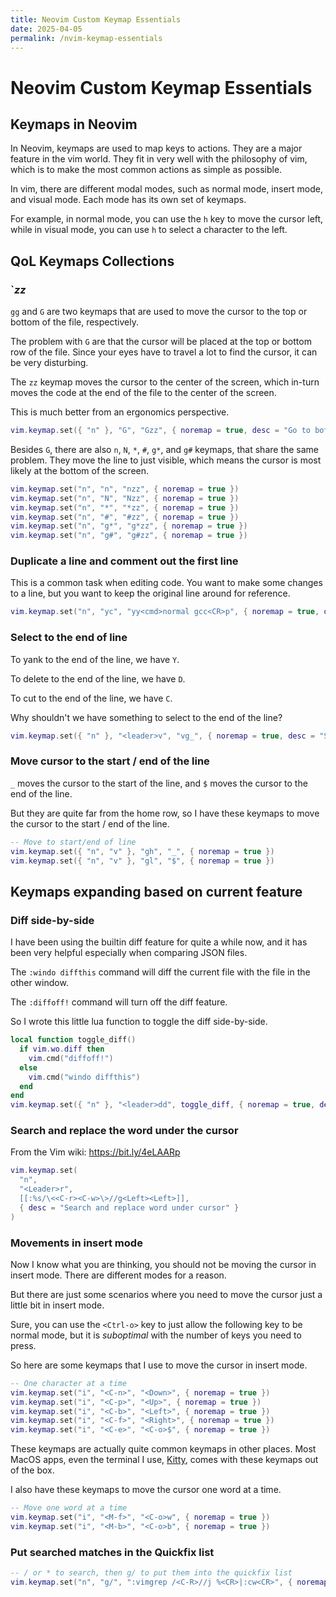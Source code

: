 ```yaml
---
title: Neovim Custom Keymap Essentials
date: 2025-04-05
permalink: /nvim-keymap-essentials
---
```


# Neovim Custom Keymap Essentials

## Keymaps in Neovim

In Neovim, keymaps are used to map keys to actions. They are a major feature in the vim world. They fit in very well with the philosophy of vim, which is to make the most common actions as simple as possible.

In vim, there are different modal modes, such as normal mode, insert mode, and visual mode. Each mode has its own set of keymaps.

For example, in normal mode, you can use the `h` key to move the cursor left, while in visual mode, you can use `h` to select a character to the left.

## QoL Keymaps Collections

### `*zz*

`gg` and `G` are two keymaps that are used to move the cursor to the top or bottom of the file, respectively.

The problem with `G` are that the cursor will be placed at the top or bottom row of the file. Since your eyes have to travel a lot to find the cursor, it can be very disturbing.

The `zz` keymap moves the cursor to the center of the screen, which in-turn moves the code at the end of the file to the center of the screen.

This is much better from an ergonomics perspective.

``` lua
vim.keymap.set({ "n" }, "G", "Gzz", { noremap = true, desc = "Go to bottom" })
```

Besides `G`, there are also `n`, `N`, `*`, `#`, `g*`, and `g#` keymaps, that share the same problem. They move the line to just visible, which means the cursor is most likely at the bottom of the screen.

``` lua
vim.keymap.set("n", "n", "nzz", { noremap = true })
vim.keymap.set("n", "N", "Nzz", { noremap = true })
vim.keymap.set("n", "*", "*zz", { noremap = true })
vim.keymap.set("n", "#", "#zz", { noremap = true })
vim.keymap.set("n", "g*", "g*zz", { noremap = true })
vim.keymap.set("n", "g#", "g#zz", { noremap = true })
```

### Duplicate a line and comment out the first line

This is a common task when editing code. You want to make some changes to a line, but you want to keep the original line around for reference.

``` lua
vim.keymap.set("n", "yc", "yy<cmd>normal gcc<CR>p", { noremap = true, desc = "Duplicate a line and comment" })
```

### Select to the end of line

To yank to the end of the line, we have `Y`.

To delete to the end of the line, we have `D`.

To cut to the end of the line, we have `C`.

Why shouldn't we have something to select to the end of the line?

``` lua
vim.keymap.set({ "n" }, "<leader>v", "vg_", { noremap = true, desc = "Select to last non-blank character" })
```

### Move cursor to the start / end of the line

`_` moves the cursor to the start of the line, and `$` moves the cursor to the end of the line.

But they are quite far from the home row, so I have these keymaps to move the cursor to the start / end of the line.

``` lua
-- Move to start/end of line
vim.keymap.set({ "n", "v" }, "gh", "_", { noremap = true })
vim.keymap.set({ "n", "v" }, "gl", "$", { noremap = true })
```

## Keymaps expanding based on current feature

### Diff side-by-side

I have been using the builtin diff feature for quite a while now, and it has been very helpful especially when comparing JSON files.

The `:windo diffthis` command will diff the current file with the file in the other window.

The `:diffoff!` command will turn off the diff feature.

So I wrote this little lua function to toggle the diff side-by-side.

``` lua
local function toggle_diff()
  if vim.wo.diff then
    vim.cmd("diffoff!")
  else
    vim.cmd("windo diffthis")
  end
end
vim.keymap.set({ "n" }, "<leader>dd", toggle_diff, { noremap = true, desc = "Diff side by side" })
```

### Search and replace the word under the cursor

From the Vim wiki: <https://bit.ly/4eLAARp>

``` lua
vim.keymap.set(
  "n",
  "<Leader>r",
  [[:%s/\<<C-r><C-w>\>//g<Left><Left>]],
  { desc = "Search and replace word under cursor" }
)
```

### Movements in insert mode

Now I know what you are thinking, you should not be moving the cursor in insert mode. There are different modes for a reason.

But there are just some scenarios where you need to move the cursor just a little bit in insert mode.

Sure, you can use the `<Ctrl-o>` key to just allow the following key to be normal mode, but it is *suboptimal* with the number of keys you need to press.

So here are some keymaps that I use to move the cursor in insert mode.

``` lua
-- One character at a time
vim.keymap.set("i", "<C-n>", "<Down>", { noremap = true })
vim.keymap.set("i", "<C-p>", "<Up>", { noremap = true })
vim.keymap.set("i", "<C-b>", "<Left>", { noremap = true })
vim.keymap.set("i", "<C-f>", "<Right>", { noremap = true })
vim.keymap.set("i", "<C-e>", "<C-o>$", { noremap = true })
```

These keymaps are actually quite common keymaps in other places. Most MacOS apps, even the terminal I use, [Kitty](https://github.com/kovidgoyal/kitty), comes with these keymaps out of the box.

I also have these keymaps to move the cursor one word at a time.

``` lua
-- Move one word at a time
vim.keymap.set("i", "<M-f>", "<C-o>w", { noremap = true })
vim.keymap.set("i", "<M-b>", "<C-o>b", { noremap = true })
```

### Put searched matches in the Quickfix list

``` lua
-- / or * to search, then g/ to put them into the quickfix list
vim.keymap.set("n", "g/", ":vimgrep /<C-R>//j %<CR>|:cw<CR>", { noremap = true, silent = true })
```
